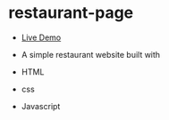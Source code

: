 # restaurant-page
- [Live Demo](https://madukweopt.github.io/restaurant-page/)

- A simple restaurant website built with
- HTML
- css
- Javascript
